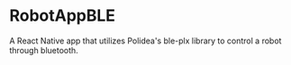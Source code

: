 # RobotAppBLE

A React Native app that utilizes Polidea's ble-plx library to control a robot through bluetooth.
